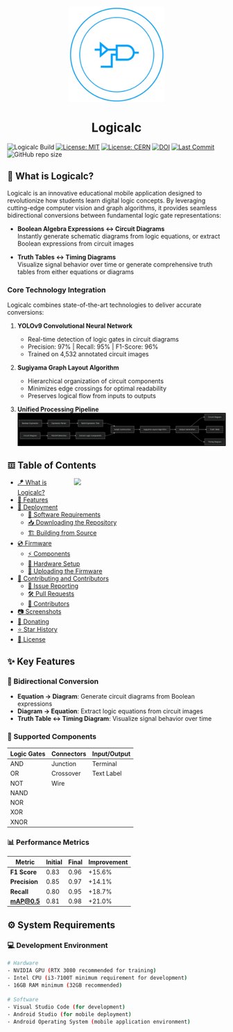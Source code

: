 <p align="center">
    <img src="assets/logicalc-icon.png" width="220" />
    <h1 align="center">Logicalc</h1>
</p>

![Logicalc Build](https://github.com/nthnn/QLBase/actions/workflows/qlbase_build.yml/badge.svg)
[![License: MIT](https://img.shields.io/badge/License-MIT-blue.svg)](LICENSE-MIT)
[![License: CERN](https://img.shields.io/badge/License-CERN_OHL_1.2-blue.svg)](LICENSE-CERN)
[![DOI](https://zenodo.org/badge/DOI/10.5281/zenodo.XXXXXX.svg)](https://doi.org/10.5281/zenodo.XXXXXX)
[![Last Commit](https://img.shields.io/github/last-commit/jrnglo/Logicalc.svg?style=flat)](https://github.com/jrnglo/Logicalc)
![GitHub repo size](https://img.shields.io/github/repo-size/jrnglo/Logicalc?logo=git&label=Repo%20Size)

## 🧠 What is Logicalc?

Logicalc is an innovative educational mobile application designed to revolutionize how students learn digital logic concepts. By leveraging cutting-edge computer vision and graph algorithms, it provides seamless bidirectional conversions between fundamental logic gate representations:

- **Boolean Algebra Expressions ↔ Circuit Diagrams**  
  Instantly generate schematic diagrams from logic equations, or extract Boolean expressions from circuit images

- **Truth Tables ↔ Timing Diagrams**  
  Visualize signal behavior over time or generate comprehensive truth tables from either equations or diagrams

### Core Technology Integration
Logicalc combines state-of-the-art technologies to deliver accurate conversions:
1. **YOLOv9 Convolutional Neural Network**  
   - Real-time detection of logic gates in circuit diagrams
   - Precision: 97% | Recall: 95% | F1-Score: 96%
   - Trained on 4,532 annotated circuit images

2. **Sugiyama Graph Layout Algorithm**  
   - Hierarchical organization of circuit components
   - Minimizes edge crossings for optimal readability
   - Preserves logical flow from inputs to outputs

3. **Unified Processing Pipeline**  
![Logicalc System Flowchart](assets/system-flowchart.png)

## 𝌞 Table of Contents

<img src="./assets/qlbase-cat-1.png" align="right" width="350" />

- [🪁 What is Logicalc?](#-what-is-logicalc)
- [🎯 Features](#-features)
- [🚀 Deployment](#-deployment)
    * [💼 Software Requirements](#-software-requirements)
    * [📥 Downloading the Repository](#-downloading-the-repository)
    * [🏗️ Building from Source](#%EF%B8%8F-building-from-source)
- [💿 Firmware](#-firmware)
    * [⚡ Components](#-components)
    * [🔧 Hardware Setup](#-hardware-setup)
    * [📡 Uploading the Firmware](#-uploading-the-firmware)
- [🤝 Contributing and Contributors](#-contributing-and-contributors)
    * [🐞 Issue Reporting](#-issue-reporting)
    * [🛠️ Pull Requests](#-pull-requests)
    * [👥 Contributors](#-contributors)
- [📷 Screenshots](#-screenshots)
- [💙 Donating](#-donating)
- [⭐️ Star History](#-star-history)
- [📜 License](#-license)

## ✨ Key Features

### 🔄 Bidirectional Conversion
- **Equation → Diagram**: Generate circuit diagrams from Boolean expressions
- **Diagram → Equation**: Extract logic equations from circuit images
- **Truth Table ↔ Timing Diagram**: Visualize signal behavior over time

### 🧩 Supported Components
| Logic Gates | Connectors | Input/Output |
|-------------|------------|--------------|
| AND         | Junction   | Terminal     |
| OR          | Crossover  | Text Label   |
| NOT         | Wire       |              |
| NAND        |            |              |
| NOR         |            |              |
| XOR         |            |              |
| XNOR        |            |              |

### 📊 Performance Metrics
| Metric       | Initial | Final  | Improvement |
|--------------|---------|--------|-------------|
| **F1 Score** | 0.83    | 0.96   | +15.6%      |
| **Precision**| 0.85    | 0.97   | +14.1%      |
| **Recall**   | 0.80    | 0.95   | +18.7%      |
| **mAP@0.5** | 0.81    | 0.98   | +21.0%      |

## ⚙️ System Requirements

### 💻 Development Environment
```bash
# Hardware
- NVIDIA GPU (RTX 3080 recommended for training)
- Intel CPU (i3-7100T minimum requirement for development)
- 16GB RAM minimum (32GB recommended)

# Software
- Visual Studio Code (for development)
- Android Studio (for mobile deployment)
- Android Operating System (mobile application environment)

